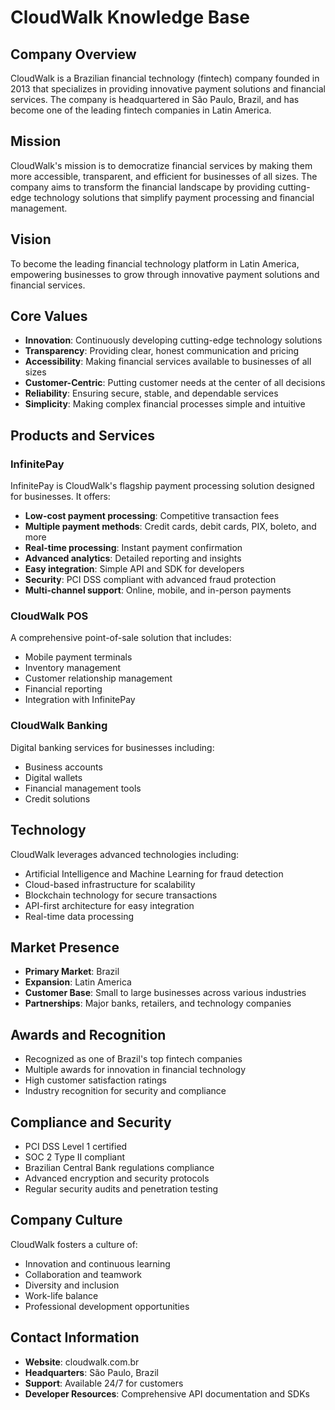 # CloudWalk Knowledge Base

## Company Overview
CloudWalk is a Brazilian financial technology (fintech) company founded in 2013 that specializes in providing innovative payment solutions and financial services. The company is headquartered in São Paulo, Brazil, and has become one of the leading fintech companies in Latin America.

## Mission
CloudWalk's mission is to democratize financial services by making them more accessible, transparent, and efficient for businesses of all sizes. The company aims to transform the financial landscape by providing cutting-edge technology solutions that simplify payment processing and financial management.

## Vision
To become the leading financial technology platform in Latin America, empowering businesses to grow through innovative payment solutions and financial services.

## Core Values
- **Innovation**: Continuously developing cutting-edge technology solutions
- **Transparency**: Providing clear, honest communication and pricing
- **Accessibility**: Making financial services available to businesses of all sizes
- **Customer-Centric**: Putting customer needs at the center of all decisions
- **Reliability**: Ensuring secure, stable, and dependable services
- **Simplicity**: Making complex financial processes simple and intuitive

## Products and Services

### InfinitePay
InfinitePay is CloudWalk's flagship payment processing solution designed for businesses. It offers:

- **Low-cost payment processing**: Competitive transaction fees
- **Multiple payment methods**: Credit cards, debit cards, PIX, boleto, and more
- **Real-time processing**: Instant payment confirmation
- **Advanced analytics**: Detailed reporting and insights
- **Easy integration**: Simple API and SDK for developers
- **Security**: PCI DSS compliant with advanced fraud protection
- **Multi-channel support**: Online, mobile, and in-person payments

### CloudWalk POS
A comprehensive point-of-sale solution that includes:
- Mobile payment terminals
- Inventory management
- Customer relationship management
- Financial reporting
- Integration with InfinitePay

### CloudWalk Banking
Digital banking services for businesses including:
- Business accounts
- Digital wallets
- Financial management tools
- Credit solutions

## Technology
CloudWalk leverages advanced technologies including:
- Artificial Intelligence and Machine Learning for fraud detection
- Cloud-based infrastructure for scalability
- Blockchain technology for secure transactions
- API-first architecture for easy integration
- Real-time data processing

## Market Presence
- **Primary Market**: Brazil
- **Expansion**: Latin America
- **Customer Base**: Small to large businesses across various industries
- **Partnerships**: Major banks, retailers, and technology companies

## Awards and Recognition
- Recognized as one of Brazil's top fintech companies
- Multiple awards for innovation in financial technology
- High customer satisfaction ratings
- Industry recognition for security and compliance

## Compliance and Security
- PCI DSS Level 1 certified
- SOC 2 Type II compliant
- Brazilian Central Bank regulations compliance
- Advanced encryption and security protocols
- Regular security audits and penetration testing

## Company Culture
CloudWalk fosters a culture of:
- Innovation and continuous learning
- Collaboration and teamwork
- Diversity and inclusion
- Work-life balance
- Professional development opportunities

## Contact Information
- **Website**: cloudwalk.com.br
- **Headquarters**: São Paulo, Brazil
- **Support**: Available 24/7 for customers
- **Developer Resources**: Comprehensive API documentation and SDKs
